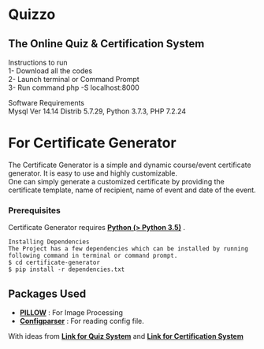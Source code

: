 # Quizzo  
## The Online Quiz & Certification System  

Instructions to run  
1- Download all the codes  
2- Launch terminal or Command Prompt  
3- Run command php -S localhost:8000  
  
  
Software Requirements  
Mysql Ver 14.14 Distrib 5.7.29, Python 3.7.3, PHP 7.2.24   




# For Certificate Generator    
The Certificate Generator is a simple and dynamic course/event certificate generator. It is easy to use and highly customizable.  
One can simply generate a customized certificate by providing the certificate template, name of recipient, name of event and date of the event.   
 
### Prerequisites  
Certificate Generator requires [ **Python (> Python 3.5)**](https://www.python.org/) .  

```
Installing Dependencies
The Project has a few dependencies which can be installed by running following command in terminal or command prompt.
$ cd certificate-generator
$ pip install -r dependencies.txt 

```

## Packages Used

- **[PILLOW](https://pillow.readthedocs.io/en/stable/)** : For Image Processing
- **[Configparser](https://docs.python.org/3/library/configparser.html)** : For reading config file.

With ideas from **[Link for Quiz System](https://github.com/sonudoo/online-quiz-system)** and **[Link for Certification System](https://github.com/yathartharora/event_certificates)**
